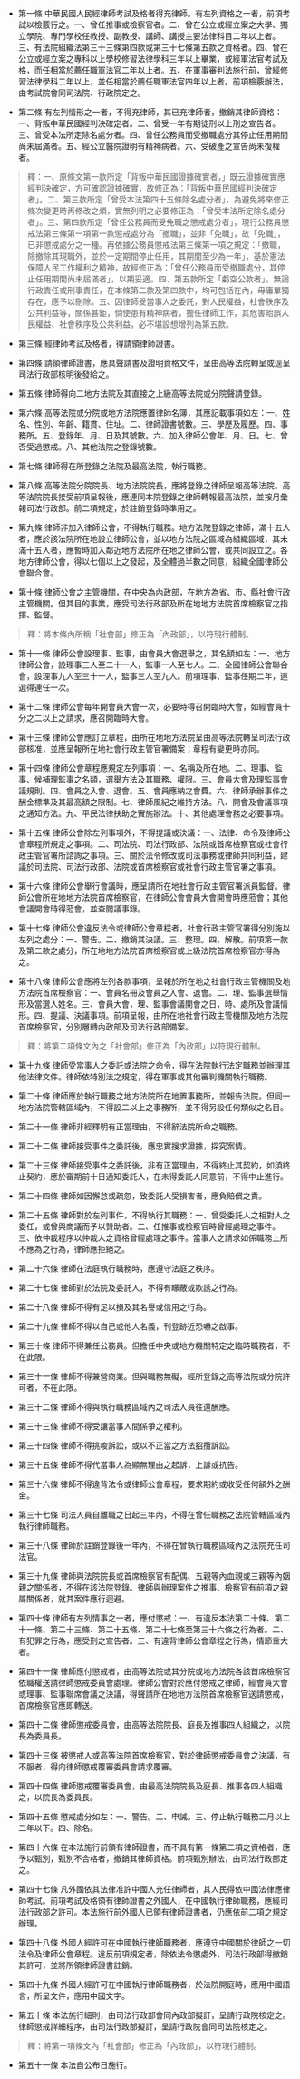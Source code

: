 * 第一條 中華民國人民經律師考試及格者得充律師。有左列資格之一者，前項考試以檢覈行之。一、曾任推事或檢察官者。二、曾在公立或經立案之大學、獨立學院、專門學校任教授、副教授、講師、講授主要法律科目二年以上者。三、有法院組織法第三十三條第四款或第三十七條第五款之資格者。四、曾在公立或經立案之專科以上學校修習法律學科三年以上畢業，或經軍法官考試及格，而任相當於薦任職軍法官二年以上者。五、在軍事審判法施行前，曾經修習法律學科二年以上，並任相當於薦任職軍法官四年以上者。前項檢覈辦法，由考試院會同司法院、行政院定之。

* 第二條 有左列情形之一者，不得充律師，其已充律師者，撤銷其律師資格：一、背叛中華民國經判決確定者。二、曾受一年有期徒刑以上刑之宣告者。三、曾受本法所定除名處分者。四、曾任公務員而受撤職處分其停止任用期間尚未屆滿者。五、經公立醫院證明有精神病者。六、受破產之宣告尚未復權者。

> 釋：一、原條文第一款所定「背叛中華民國證據確實者，」既云證據確實應經判決確定，方可確認證據確實，故修正為：「背叛中華民國經判決確定者」。二、第三款所定「曾受本法第四十五條除名處分者」，為避免將來修正條次變更時再修改之煩，實無列明之必要修正為：「曾受本法所定除名處分者」。三、第四款所定「曾任公務員而受免職之懲戒處分者」，現行公務員懲戒法第三條第一項第一款懲戒處分為「撤職」，並非「免職」，故「免職」，已非懲戒處分之一種。再依據公務員懲戒法第三條第一項之規定：「撤職，除撤除其現職外，並於一定期間停止任用，其期間至少為一年」，基於憲法保障人民工作權利之精神，故經修正為：「曾任公務員而受撤職處分，其停止任用期間尚未屆滿者」，以期妥適。四、第五款所定「虧空公款者」，無論行政責任或刑事責任，在本條第二款及第四款中，均可包括在內，毋庸單獨存在，應予以刪除。五、因律師受當事人之委託，對人民權益，社會秩序及公共利益等，關係甚鉅，倘使患有精神病者，擔任律師工作，其危害貽誤人民權益、社會秩序及公共利益，必不堪設想增列為第五款。

* 第三條 經律師考試及格者，得請領律師證書。

* 第四條 請領律師證書，應具聲請書及證明資格文件，呈由高等法院轉呈或逕呈司法行政部核明後發給之。

* 第五條 律師得向二地方法院及其直接之上級高等法院或分院聲請登錄。

* 第六條 高等法院或分院或地方法院應置律師名簿，其應記載事項如左：一、姓名、性別、年齡、籍貫、住址。二、律師證書號數。三、學歷及履歷。四、事務所。五、登錄年、月、日及其號數。六、加入律師公會年、月、日。七、曾否受過懲戒。八、其他法院之登錄號數。

* 第七條 律師得在所登錄之法院及最高法院，執行職務。

* 第八條 高等法院分院院長、地方法院院長，應將登錄之律師呈報高等法院。高等法院院長接受前項呈報後，應連同本院登錄之律師轉報最高法院，並按月彙報司法行政部。前二項規定，於註銷登錄時準用之。

* 第九條 律師非加入律師公會，不得執行職務。地方法院登錄之律師，滿十五人者，應於該法院所在地設立律師公會，並以地方法院之區域為組織區域，其未滿十五人者，應暫時加入鄰近地方法院所在地之律師公會，或共同設立之。各地方律師公會，得以七個以上之發起，及全體過半數之同意，組織全國律師公會聯合會。

* 第十條 律師公會之主管機關，在中央為內政部，在地方為省、市、縣社會行政主管機關。但其目的事業，應受司法行政部及所在地地方法院首席檢察官之指揮、監督。

> 釋：將本條內所稱「社會部」修正為「內政部」，以符現行體制。

* 第十一條 律師公會設理事、監事，由會員大會選舉之，其名額如左：一、地方律師公會，設理事三人至二十一人，監事一人至七人。二、全國律師公會聯合會，設理事九人至三十一人，監事三人至九人。前項理事、監事任期二年，連選得連任一次。

* 第十二條 律師公會每年開會員大會一次，必要時得召開臨時大會，如經會員十分之二以上之請求，應召開臨時大會。

* 第十三條 律師公會應訂立章程，由所在地地方法院呈由高等法院轉呈司法行政部核准，並應呈報所在地社會行政主管官署備案；章程有變更時亦同。

* 第十四條 律師公會章程應規定左列事項：一、名稱及所在地。二、理事、監事、候補理監事之名額，選舉方法及其職務、權限。三、會員大會及理監事會議規則。四、會員之入會、退會。五、會員應納之會費。六、律師承辦事件之酬金標準及其最高額之限制。七、律師風紀之維持方法。八、開會及會議事項之通知方法。九、平民法律扶助之實施辦法。十、其他處理會務之必要事項。

* 第十五條 律師公會除左列事項外，不得提議或決議：一、法律、命令及律師公會章程所規定之事項。二、司法院、司法行政部、法院或首席檢察官或社會行政主管官署所諮詢之事項。三、關於法令修改或司法事務或律師共同利益，建議於司法院、司法行政部、法院或首席檢察官或社會行政主管官署之事項。

* 第十六條 律師公會舉行會議時，應呈請所在地社會行政主管官署派員監督。律師公會所在地地方法院首席檢察官，在律師公會會員大會開會時應蒞會；其他會議開會時得蒞會，並查閱議事錄。

* 第十七條 律師公會違反法令或律師公會章程者，社會行政主管官署得分別施以左列之處分：一、警告。二、撤銷其決議。三、整理。四、解散。前項第一款及第二款之處分，所在地地方法院首席檢察官或上級法院首席檢察官亦得為之。

* 第十八條 律師公會應將左列各款事項，呈報於所在地之社會行政主管機關及地方法院首席檢察官：一、會員名冊及會員之入會、退會。二、理、監事選舉情形及當選人姓名。三、會員大會，理、監事會議開會之日，時、處所及會議情形。四、提議、決議事項。前項呈報，由所在地社會行政主管機關及地方法院首席檢察官，分別層轉內政部及司法行政部備案。

> 釋：將第二項條文內之「社會部」修正為「內政部」以符現行體制。

* 第十九條 律師受當事人之委託或法院之命令，得在法院執行法定職務並辦理其他法律文件。律師依特別法之規定，得在軍事或其他審判機關執行職務。

* 第二十條 律師應於執行職務之地方法院所在地置事務所，並報告法院。但同一地方法院管轄區域內，不得設二以上之事務所，並不得另設任何類似之名目。

* 第二十一條 律師非經釋明有正當理由，不得辭法院所命之職務。

* 第二十二條 律師接受事件之委託後，應忠實搜求證據，探究案情。

* 第二十三條 律師接受事件之委託後，非有正當理由，不得終止其契約，如須終止契約，應於審期前十日通知委託人，在未得委託人同意前，不得中止進行。

* 第二十四條 律師如因懈怠或疏忽，致委託人受損害者，應負賠償之責。

* 第二十五條 律師對於左列事件，不得執行其職務：一、曾受委託人之相對人之委任，或曾與商議而予以贊助者。二、任推事或檢察官時曾經處理之事件。三、依仲裁程序以仲裁人之資格曾經處理之事件。當事人之請求如係職務上所不應為之行為，律師應拒絕之。

* 第二十六條 律師在法庭執行職務時，應遵守法庭之秩序。

* 第二十七條 律師對於法院及委託人，不得有矇蔽或欺誘之行為。

* 第二十八條 律師不得有足以損及其名譽或信用之行為。

* 第二十九條 律師不得以自己或他人名義，刊登跡近恐嚇之啟事。

* 第三十條 律師不得兼任公務員。但擔任中央或地方機關特定之臨時職務者，不在此限。

* 第三十一條 律師不得兼營商業。但與職務無礙，經所登錄之高等法院或分院許可者，不在此限。

* 第三十二條 律師不得與執行職務區域內之司法人員往還酬應。

* 第三十三條 律師不得受讓當事人間係爭之權利。

* 第三十四條 律師不得挑唆訴訟，或以不正當之方法招攬訴訟。

* 第三十五條 律師不得代當事人為顯無理由之起訴，上訴或抗告。

* 第三十六條 律師不得違背法令或律師公會章程，要求期約或收受任何額外之酬金。

* 第三十七條 司法人員自離職之日起三年內，不得在曾任職務之法院管轄區域內執行律師職務。

* 第三十八條 律師於註銷登錄後一年內，不得在曾執行職務區域內之法院充任司法官。

* 第三十九條 律師與法院院長或首席檢察官有配偶、五親等內血親或三親等內姻親之關係者，不得在該法院登錄。律師與辦理案件之推事、檢察官有前項之親屬關係者，就其案件應行迴避。

* 第四十條 律師有左列情事之一者，應付懲戒：一、有違反本法第二十條、第二十一條、第二十三條、第二十五條、第二十七條至第三十六條之行為者。二、有犯罪之行為，應受刑之宣告者。三、有違背律師公會章程之行為，情節重大者。

* 第四十一條 律師應付懲戒者，由高等法院或其分院或地方法院各該首席檢察官依職權送請律師懲戒委員會處理。律師公會對於應付懲戒之律師，經會員大會或理事、監事聯席會議之決議，得聲請所在地地方法院首席檢察官送請懲戒，首席檢察官應即轉送。

* 第四十二條 律師懲戒委員會，由高等法院院長、庭長及推事四人組織之，以院長為委員長。

* 第四十三條 被懲戒人或高等法院首席檢察官，對於律師懲戒委員會之決議，有不服者，得向律師懲戒覆審委員會請求覆審。

* 第四十四條 律師懲戒覆審委員會，由最高法院院長及庭長、推事各四人組織之，以院長為委員長。

* 第四十五條 懲戒處分如左：一、警告。二、申誡。三、停止執行職務二月以上二年以下。四、除名。

* 第四十六條 在本法施行前領有律師證書，而不具有第一條第二項之資格者，應予以甄別，甄別不合格者，撤銷其律師資格。前項甄別辦法，由司法行政部定之。

* 第四十七條 凡外國依其法律准許中國人充任律師者，其人民得依中國法律應律師考試。前項考試及格領有律師證書之外國人，在中國執行律師職務，應經司法行政部之許可。本法施行前外國人已領有律師證書者，仍應依前二項之規定辦理。

* 第四十八條 外國人經許可在中國執行律師職務者，應遵守中國關於律師之一切法令及律師公會章程。違反前項規定者，除依法令懲處外，司法行政部得撤銷其許可，並將所領律師證書註銷。

* 第四十九條 外國人經許可在中國執行律師職務者，於法院開庭時，應用中國語言，所呈文件，應用中國文字。

* 第五十條 本法施行細則，由司法行政部會同內政部擬訂，呈請行政院核定之。律師懲戒詳細程序，由司法行政部擬訂，呈請行政院會同司法院核定之。

> 釋：將第一項條文內「社會部」修正為「內政部」，以符現行體制。

* 第五十一條 本法自公布日施行。

